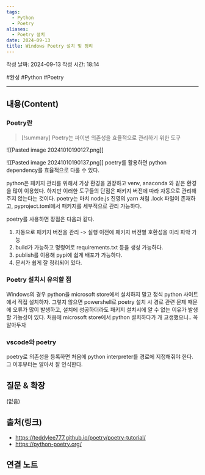 ```yaml
---
tags:
  - Python
  - Poetry
aliases:
  - Poetry 설치
date: 2024-09-13
title: Windows Poetry 설치 및 정리
---
```

작성 날짜: 2024-09-13
작성 시간: 18:14

#완성 #Python #Poetry 

----
## 내용(Content)

### Poetry란

>[!summary]
>Poetry는 파이썬 의존성을 효율적으로 관리하기 위한 도구

![[Pasted image 20241010190127.png]]

![[Pasted image 20241010190137.png]]
poetry를 활용하면 python dependency를 효율적으로 다룰 수 있다. 

python은 패키지 관리를 위해서 가상 환경을 권장하고 venv, anaconda 와 같은 환경을 많이 이용했다. 하지만 이러한 도구들의 단점은 패키지 버전에 따라 자동으로 관리해주지 않는다는 것이다. poetry는 마치 node.js 진영의 yarn 처럼 .lock 파일이 존재하고, pyproject.toml에서 패키지를 세부적으로 관리 가능하다.

poetry를 사용하면 장점은 다음과 같다.

1. 자동으로 패키지 버전을 관리 -> 실행 이전에 패키지 버전별 호환성을 미리 파악 가능
2. build가 가능하고 명령어로 requirements.txt 등을 생성 가능하다.
3. publish를 이용해 pypi에 쉽게 배포가 가능하다.
4. 문서가 쉽게 잘 정리되어 있다.

### Poetry 설치시 유의할 점

Windows의 경우 python을 microsoft store에서 설치하지 말고 정식 python 사이트에서 직접 설치하자. 그렇지 않으면 powershell로 poetry 설치 시 경로 관련 문제 때문에 오류가 많이 발생하고, 설치에 성공하더라도 패키지 설치시에 알 수 없는 이유가 발생할 가능성이 있다. 처음에 microsoft store에서 python 설치하다가 개 고생했으니.. 꼭 알아두자

### vscode와 poetry

poetry로 의존성을 등록하면 처음에 python interpreter를 경로에 지정해줘야 한다. 그 이후부터는 알아서 잘 인식한다.

## 질문 & 확장

(없음)

## 출처(링크)

- https://teddylee777.github.io/poetry/poetry-tutorial/
- https://python-poetry.org/

## 연결 노트


